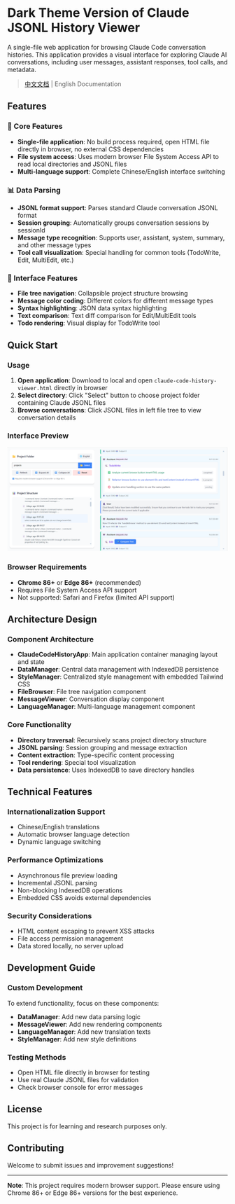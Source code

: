 # Dark Theme Version of Claude JSONL History Viewer

A single-file web application for browsing Claude Code conversation histories. This application provides a visual interface for exploring Claude AI conversations, including user messages, assistant responses, tool calls, and metadata.

> [中文文档](README_CN.md) | English Documentation

## Features

### 🎯 Core Features
- **Single-file application**: No build process required, open HTML file directly in browser, no external CSS dependencies
- **File system access**: Uses modern browser File System Access API to read local directories and JSONL files
- **Multi-language support**: Complete Chinese/English interface switching

### 📊 Data Parsing
- **JSONL format support**: Parses standard Claude conversation JSONL format
- **Session grouping**: Automatically groups conversation sessions by sessionId
- **Message type recognition**: Supports user, assistant, system, summary, and other message types
- **Tool call visualization**: Special handling for common tools (TodoWrite, Edit, MultiEdit, etc.)

### 🎨 Interface Features
- **File tree navigation**: Collapsible project structure browsing
- **Message color coding**: Different colors for different message types
- **Syntax highlighting**: JSON data syntax highlighting
- **Text comparison**: Text diff comparison for Edit/MultiEdit tools
- **Todo rendering**: Visual display for TodoWrite tool

## Quick Start

### Usage
1. **Open application**: Download to local and open `claude-code-history-viewer.html` directly in browser
2. **Select directory**: Click "Select" button to choose project folder containing Claude JSONL files
3. **Browse conversations**: Click JSONL files in left file tree to view conversation details

### Interface Preview

![Application Interface Screenshot](sample.png)

### Browser Requirements
- **Chrome 86+** or **Edge 86+** (recommended)
- Requires File System Access API support
- Not supported: Safari and Firefox (limited API support)

## Architecture Design

### Component Architecture
- **ClaudeCodeHistoryApp**: Main application container managing layout and state
- **DataManager**: Central data management with IndexedDB persistence
- **StyleManager**: Centralized style management with embedded Tailwind CSS
- **FileBrowser**: File tree navigation component
- **MessageViewer**: Conversation display component
- **LanguageManager**: Multi-language management component

### Core Functionality
- **Directory traversal**: Recursively scans project directory structure
- **JSONL parsing**: Session grouping and message extraction
- **Content extraction**: Type-specific content processing
- **Tool rendering**: Special tool visualization
- **Data persistence**: Uses IndexedDB to save directory handles

## Technical Features

### Internationalization Support
- Chinese/English translations
- Automatic browser language detection
- Dynamic language switching

### Performance Optimizations
- Asynchronous file preview loading
- Incremental JSONL parsing
- Non-blocking IndexedDB operations
- Embedded CSS avoids external dependencies

### Security Considerations
- HTML content escaping to prevent XSS attacks
- File access permission management
- Data stored locally, no server upload

## Development Guide

### Custom Development
To extend functionality, focus on these components:
- **DataManager**: Add new data parsing logic
- **MessageViewer**: Add new rendering components
- **LanguageManager**: Add new translation texts
- **StyleManager**: Add new style definitions

### Testing Methods
- Open HTML file directly in browser for testing
- Use real Claude JSONL files for validation
- Check browser console for error messages

## License

This project is for learning and research purposes only.

## Contributing

Welcome to submit issues and improvement suggestions!

---

**Note**: This project requires modern browser support. Please ensure using Chrome 86+ or Edge 86+ versions for the best experience.
